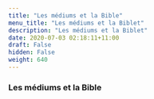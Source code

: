 ```yaml
---
title: "Les médiums et la Bible"
menu_title: "Les médiums et la Biblet"
description: "Les médiums et la Biblet"
date: 2020-07-03 02:18:11+11:00
draft: False
hidden: False
weight: 640
---
```

### Les médiums et la Bible
